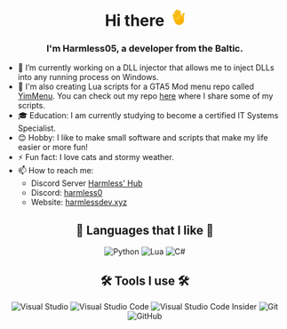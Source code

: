 <h1 align="center"> Hi there <img src="wave.gif" width="30px" height="30px" /></h1>

<h3 align="center">
I'm Harmless05, a developer from the Baltic.
</h3>


- 🔭 I’m currently working on a DLL injector that allows me to inject DLLs into any running process on Windows.
- 📃 I'm also creating Lua scripts for a GTA5 Mod menu repo called [YimMenu](https://github.com/YimMenu/YimMenu). You can check out my repo [here](https://github.com/Harmless05/harmless-lua) where I share some of my scripts.
- 🎓 Education: I am currently studying to become a certified IT Systems Specialist.
- 😊 Hobby: I like to make small software and scripts that make my life easier or more fun!
- ⚡ Fun fact: I love cats and stormy weather.
- 📫 How to reach me:
  - Discord Server [Harmless' Hub](discord.harmlessdev.xyz)
  - Discord: [harmless0](https://discordapp.com/users/290429266036916224)
  - Website: [harmlessdev.xyz](https://harmlessdev.xyz)

<h2 align="center">
📜 Languages that I like 📜
</h2>

<p align="center">
<a target="_blank"><img alt="Python" src="https://img.shields.io/badge/Python-%2312100E.svg?logo=Python&style=for-the-badge&logoColor=yellow"/></a> 
<a target="_blank"><img alt="Lua" src="https://img.shields.io/badge/Lua-%2312100E.svg?logo=lua&logoColor=blue&style=for-the-badge"/></a> 
<a target="_blank"><img alt="C#" src="https://img.shields.io/badge/C%23-%2312100E.svg?logo=c-sharp&logoColor=purple&style=for-the-badge"/></a> 
</p>

<h2 align="center">
🛠 Tools I use 🛠
</h2>

<p align="center">
<a target="_blank"><img alt="Visual Studio" src="https://img.shields.io/badge/Visual%20Studio-%2312100E.svg?logo=visual-studio&style=for-the-badge&logoColor=ca94f7"/></a> 
<a target="_blank"><img alt="Visual Studio Code" src="https://img.shields.io/badge/Visual%20Studio%20Code-%2312100E.svg?logo=visual-studio-code&style=for-the-badge&logoColor=24acf2"/></a>
<a target="_blank"><img alt="Visual Studio Code Insider" src="https://img.shields.io/badge/VS%20Code%20Insider-%2312100E.svg?logo=visual-studio-code&style=for-the-badge&logoColor=24bfa5"/></a> 
<a target="_blank"><img alt="Git" src="https://img.shields.io/badge/Git-%2312100E.svg?logo=git&style=for-the-badge"/></a> 
<a target="_blank"><img alt="GitHub" src="https://img.shields.io/badge/GitHub-%2312100E.svg?logo=GitHub&style=for-the-badge"/></a> 
</p>
